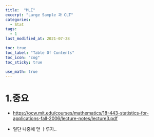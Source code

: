```yaml
---
title:  "MLE"
excerpt: "Large Sample 과 CLT"
categories:
  - Stat
tags:
  - 1
last_modified_at: 2021-07-28

toc: true
toc_label: "Table Of Contents"
toc_icon: "cog"
toc_sticky: true

use_math: true
---
```


#  1.중요

- https://ocw.mit.edu/courses/mathematics/18-443-statistics-for-applications-fall-2006/lecture-notes/lecture3.pdf

- 일단 나중에 덛 ㅏ루자..

